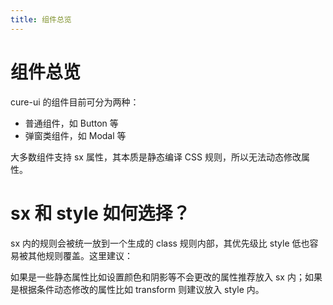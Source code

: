 ```yaml
---
title: 组件总览
---
```


# 组件总览

cure-ui 的组件目前可分为两种：

- 普通组件，如 Button 等
- 弹窗类组件，如 Modal 等

大多数组件支持 sx 属性，其本质是静态编译 CSS 规则，所以无法动态修改属性。

# sx 和 style 如何选择？

sx 内的规则会被统一放到一个生成的 class 规则内部，其优先级比 style 低也容易被其他规则覆盖。这里建议：

如果是一些静态属性比如设置颜色和阴影等不会更改的属性推荐放入 sx 内；如果是根据条件动态修改的属性比如 transform 则建议放入 style 内。
